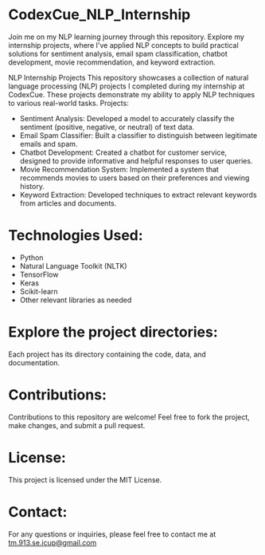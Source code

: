 # CodexCue_NLP_Internship
Join me on my NLP learning journey through this repository. Explore my internship projects, where I've applied NLP concepts to build practical solutions for sentiment analysis, email spam classification, chatbot development, movie recommendation, and keyword extraction.

NLP Internship Projects
This repository showcases a collection of natural language processing (NLP) projects I completed during my internship at CodexCue. These projects demonstrate my ability to apply NLP techniques to various real-world tasks.
Projects:
 * Sentiment Analysis: Developed a model to accurately classify the sentiment (positive, negative, or neutral) of text data.
 * Email Spam Classifier: Built a classifier to distinguish between legitimate emails and spam.
 * Chatbot Development: Created a chatbot for customer service, designed to provide informative and helpful responses to user queries.
 * Movie Recommendation System: Implemented a system that recommends movies to users based on their preferences and viewing history.
 * Keyword Extraction: Developed techniques to extract relevant keywords from articles and documents.
# Technologies Used:
 * Python
 * Natural Language Toolkit (NLTK)
 * TensorFlow
 * Keras
 * Scikit-learn
 * Other relevant libraries as needed

 # Explore the project directories:
   Each project has its directory containing the code, data, and documentation.

# Contributions:
Contributions to this repository are welcome! Feel free to fork the project, make changes, and submit a pull request.

# License:
This project is licensed under the MIT License.

# Contact:
For any questions or inquiries, please feel free to contact me at tm.913.se.icup@gmail.com

